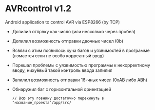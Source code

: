 # AVRcontrol v1.2
Android application to control AVR via ESP8266 (by TCP)


-	Допилил отпрвку как число (или несколько через пробел)
-   Допилил возможность отправки двочных чисел (0b)
-   Всвязи с этим появилось куча багов и уязвимостей в программе (ломается если не особо корректный ввод)
-   Порешал проблемы с уязвимостью программы к некорректному вводу, нихуёвый такой контроль ввода запилил
-	Запилил возможность отправки 16-чных чисел (0xAB либо ABh)
-   Обнаружил баг с горизонтальной ориентацией


		// Всю эту говнину достаточно перекинуть в "название_проекта"/app/src/
